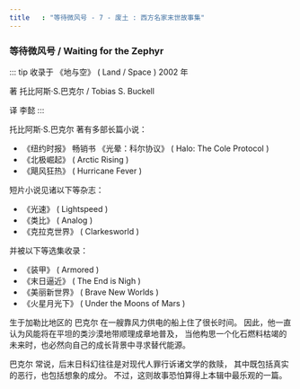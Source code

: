 ```yaml
---
title   : "等待微风号 - 7 - 废土 : 西方名家末世故事集"
---
```


### 等待微风号 / Waiting for the Zephyr

::: tip
收录于 《地与空》 ( Land / Space ) 2002 年

著 托比阿斯·S.巴克尔 / Tobias S. Buckell

译 李懿
:::

托比阿斯·S.巴克尔 著有多部长篇小说：

- 《纽约时报》 畅销书 《光晕：科尔协议》 ( Halo: The Cole Protocol )
- 《北极崛起》 ( Arctic Rising )
- 《飓风狂热》 ( Hurricane Fever )

短片小说见诸以下等杂志：

- 《光速》 ( Lightspeed )
- 《类比》 ( Analog )
- 《克拉克世界》 ( Clarkesworld )

并被以下等选集收录：

- 《装甲》 ( Armored )
- 《末日逼近》 ( The End is Nigh )
- 《美丽新世界》 ( Brave New Worlds )
- 《火星月光下》 ( Under the Moons of Mars )

生于加勒比地区的 巴克尔 在一艘靠风力供电的船上住了很长时间。
因此，他一直认为风能将在平坦的类沙漠地带顺理成章地普及，
当他构思一个化石燃料枯竭的未来时，也必然向自己的成长背景中寻求替代能源。

巴克尔 常说，后末日科幻往往是对现代人罪行诉诸文学的救赎，
其中既包括真实的恶行，也包括想象的成分。
不过，这则故事恐怕算得上本辑中最乐观的一篇。
